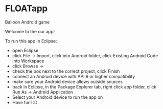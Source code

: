 FLOATapp
========

Balloon Android game

Welcome to the our app!

To run this app in Eclipse:
- open Eclipse
- click File -> Import, click into Android folder, click Existing Android Code into Workspace
- click Browse -> <appfilepath>
- check the box next to the correct project, click Finish
- connect an Android device with API 9 or higher compatibility
- make sure your Android device allows outside sources
- back in Eclipse, in the Package Explorer tab, right click app folder, click Run As -> Android Application
- Select your Android device to run the app on
- Have fun! :D
 
